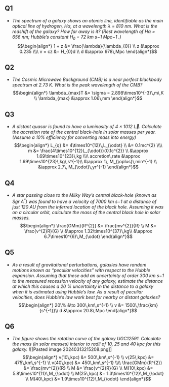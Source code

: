 ## Q1
- *The spectrum of a galaxy shows an atomic line, identifiable as the main optical line of hydrogen, Hα, at a wavelength λ = 810 nm. What is the redshift of the galaxy? How far away is it? (Rest wavelength of ${} H\alpha$ = 656 nm; Hubble’s constant $H_{0}$ = 72 km s−1 Mpc−1 .)*
$$\begin{align*}
	1 + z &= \frac{\lambda}{\lambda_{0}} \\
	z &\approx 0.235 \\\\
	v = cz &= H_{0}d \\
	d &\approx 978\,Mpc
\end{align*}$$
## Q2
- *The Cosmic Microwave Background (CMB) is a near perfect blackbody spectrum at 2.73 K. What is the peak wavelength of the CMB?*
$$\begin{align*}
	\lambda_{max}T &= \sigma = 2.898\times10^{-3}\,m\,K \\
	\lambda_{max} &\approx 1.06\,mm
\end{align*}$$
## Q3
- *A distant quasar is found to have a luminosity of 4 × 1012 L. Calculate the accretion rate of the central black-hole in solar masses per year. (Assume a 10% efficiency for converting mass into energy)*
$$\begin{align*}
	L_{q} &= 4\times10^{12}\,L_{\odot} \\
	&= 0.1mc^{2} \\\\
	m &= \frac{4\times10^{12}L_{\odot}}{0.1c^{2}} \\
	&\approx 1.69\times10^{23}\,kg \\\\
	accretion\,rate &\approx 1.69\times10^{23}\,kg\,s^{-1}\\
	&\approx 1\, M_{\oplus}\,min^{-1} \\
	&\approx 2.7\, M_{\odot}\,yr^{-1}	
\end{align*}$$
## Q4
- *A star passing close to the Milky Way’s central black-hole (known as Sgr A${} ^*$) was found to have a velocity of 7000 km s−1 at a distance of just 120 AU from the inferred location of the black hole. Assuming it was on a circular orbit, calculate the mass of the central black hole in solar masses.* 
$$\begin{align*}
	\frac{GMm}{R^{2}} &= \frac{mv^{2}}{R} \\
	M &= \frac{v^{2}R}{G} \\
	&\approx 1.32\times10^{37}\,kg\\
	&\approx 6.7\times10^{6}\,M_{\odot}
\end{align*}$$
## Q5
- *As a result of gravitational perturbations, galaxies have random motions known as “peculiar velocities” with respect to the Hubble expansion. Assuming that these add an uncertainty of order 300 km s−1 to the measured recession velocity of any galaxy, estimate the distance at which this causes a 20 % uncertainty in the distance to a galaxy when it is estimated using Hubble’s law. As a result of peculiar velocities, does Hubble’s law work best for nearby or distant galaxies?* 
$$\begin{align*}
	20\%  &\to 300\,km\,s^{-1} \\
	v &= 1500\,\frac{km}{s^{-1}}\\
	d &\approx 20.8\,Mpc
\end{align*}$$
## Q6
- *The figure shows the rotation curve of the galaxy UGC12591. Calculate the mass (in solar masses) interior to radii of 10, 25 and 40 kpc for this galaxy.*
![[Pasted image 20240313215208.png]]
$$\begin{align*}
	v(10\,kpc) &= 500\,km\,s^{-1} \\
	v(25\,kpc) &= 475\,km\,s^{-1} \\
	v(40\,kpc) &= 450\,km\,s^{-1} \\\\
	\frac{GMm}{R^{2}} &= \frac{mv^{2}}{R} \\
	M &= \frac{v^{2}R}{G} \\
	M(10\,kpc) &= 5.8\times10^{11}\,M_{\odot} \\
	M(25\,kpc) &= 1.3\times10^{12}\,M_{\odot} \\
	M(40\,kpc) &= 1.9\times10^{12}\,M_{\odot} 
\end{align*}$$
